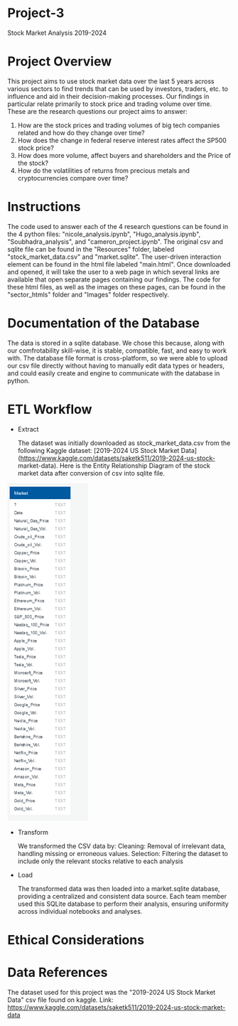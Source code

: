 # Project-3
Stock Market Analysis 2019-2024

# Project Overview

This project aims to use stock market data over the last 5 years across various sectors to find trends that can be used by investors, traders, etc. to influence and aid in their decision-making processes. Our findings in particular relate primarily to stock price and trading volume over time. These are the research questions our project aims to answer:
   1. How are the stock prices and trading volumes of big tech companies related and how do they change over time?
   2. How does the change in federal reserve interest rates affect the SP500 stock price?
   3. How does more volume, affect buyers and shareholders and the Price of the stock?
   4. How do the volatilities of returns from precious metals and cryptocurrencies compare over time?

# Instructions

The code used to answer each of the 4 research questions can be found in the 4 python files: "nicole_analysis.ipynb", "Hugo_analysis.ipynb", "Soubhadra_analysis", and "cameron_project.ipynb". The original csv and sqlite file can be found in the "Resources" folder, labeled "stock_market_data.csv" and "market.sqlite". The user-driven interaction element can be found in the html file labeled "main.html". Once downloaded and opened, it will take the user to a web page in which several links are available that open separate pages containing our findings. The code for these html files, as well as the images on these pages, can be found in the "sector_htmls" folder and "Images" folder respectively.

# Documentation of the Database

The data is stored in a sqlite database. We chose this because, along with our comfrotability skill-wise, it is stable, compatible, fast, and easy to work with. The database file format is cross-platform, so we were able to upload our csv file directly without having to manually edit data types or headers, and could easily create and engine to communicate with the database in python.

# ETL Workflow

- Extract

   The dataset was initially downloaded as stock_market_data.csv from the following Kaggle dataset: [2019-2024 US Stock Market Data](https://www.kaggle.com/datasets/saketk511/2019-2024-us-stock-   market-data).
   Here is the Entity Relationship Diagram of the stock market data after conversion of csv into sqlite file.

![ERD_market.png](Sector_htmls/Images/ERD_market.png)

- Transform

   We transformed the CSV data by:
     Cleaning: Removal of irrelevant data, handling missing or erroneous values.
     Selection: Filtering the dataset to include only the relevant stocks relative to each analysis

- Load

    The transformed data was then loaded into a market.sqlite database, providing a centralized and consistent data source.
    Each team member used this SQLite database to perform their analysis, ensuring uniformity across individual notebooks and analyses.



# Ethical Considerations

# Data References

The dataset used for this project was the "2019-2024 US Stock Market Data" csv file found on kaggle.
Link: https://www.kaggle.com/datasets/saketk511/2019-2024-us-stock-market-data

